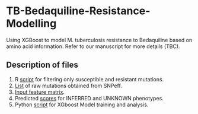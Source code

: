 # TB-Bedaquiline-Resistance-Modelling
Using XGBoost to model M. tuberculosis resistance to Bedaquiline based on amino acid information. Refer to our manuscript for more details (TBC).

## Description of files
1. R [script](data_parser.R) for filtering only susceptible and resistant mutations.
2. [List](raw_tb_mutation_data.csv) of raw mutations obtained from SNPeff.
3. [Input feature matrix](encoded_mutations.csv).
4. Predicted [scores](mutations_with_scores.csv) for INFERRED and UNKNOWN phenotypes.
5. Python [script](tb_drugs.ipynb) for XGboost Model training and analysis.
